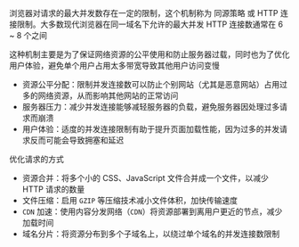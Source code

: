 浏览器对请求的最大并发数存在一定的限制，这个机制称为 同源策略 或 HTTP 连接限制。大多数现代浏览器在同一域名下允许的最大并发 HTTP 连接数通常在 6 ~ 8 个之间

这种机制主要是为了保证网络资源的公平使用和防止服务器过载，同时也为了优化用户体验，避免单个用户占用太多带宽导致其他用户访问变慢

- 资源公平分配：限制并发连接数可以防止个别网站（尤其是恶意网站）占用过多的网络资源，从而影响其他网站的正常访问
- 服务器压力：减少并发连接能够减轻服务器的负载，避免服务器因处理过多请求而崩溃
- 用户体验：适度的并发连接限制有助于提升页面加载性能，因为过多的并发请求反而可能会导致拥塞和延迟

优化请求的方式

- 资源合并：将多个小的 CSS、JavaScript 文件合并成一个文件，以减少 HTTP 请求的数量
- 文件压缩：启用 `GZIP` 等压缩技术减小文件体积，加快传输速度
- `CDN` 加速：使用内容分发网络（`CDN`）将资源部署到离用户更近的节点，减少加载时间
- 域名分片：将资源分布到多个子域名上，以绕过单个域名的并发连接数限制
